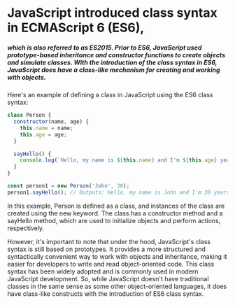 # JavaScript introduced class syntax in ECMAScript 6 (ES6),
##### which is also referred to as ES2015. Prior to ES6, JavaScript used prototype-based inheritance and constructor functions to create objects and simulate classes. With the introduction of the class syntax in ES6, JavaScript does have a class-like mechanism for creating and working with objects.

Here's an example of defining a class in JavaScript using the ES6 class syntax:

```javascript
class Person {
  constructor(name, age) {
    this.name = name;
    this.age = age;
  }

  sayHello() {
    console.log(`Hello, my name is ${this.name} and I'm ${this.age} years old.`);
  }
}

const person1 = new Person('John', 30);
person1.sayHello(); // Outputs: Hello, my name is John and I'm 30 years old.

```
<p>In this example, Person is defined as a class, and instances of the class are created using the new keyword. The class has a constructor method and a sayHello method, which are used to initialize objects and perform actions, respectively.

However, it's important to note that under the hood, JavaScript's class syntax is still based on prototypes. It provides a more structured and syntactically convenient way to work with objects and inheritance, making it easier for developers to write and read object-oriented code. This class syntax has been widely adopted and is commonly used in modern JavaScript development. So, while JavaScript doesn't have traditional classes in the same sense as some other object-oriented languages, it does have class-like constructs with the introduction of ES6 class syntax.</p>